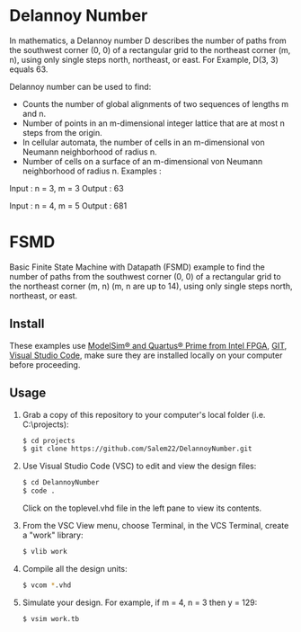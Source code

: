 # Delannoy Number
In mathematics, a Delannoy number D describes the number of paths from the southwest corner (0, 0) of a rectangular grid to the northeast corner (m, n), using only single steps north, northeast, or east.
For Example, D(3, 3) equals 63.


Delannoy number can be used to find:

- Counts the number of global alignments of two sequences of lengths m and n.
- Number of points in an m-dimensional integer lattice that are at most n steps from the origin.
- In cellular automata, the number of cells in an m-dimensional von Neumann neighborhood of radius n.
- Number of cells on a surface of an m-dimensional von Neumann neighborhood of radius n.
Examples :



Input : n = 3, m = 3
Output : 63

Input : n = 4, m = 5
Output : 681

# FSMD
Basic Finite State Machine with Datapath (FSMD) example to find the number of paths from the southwest corner (0, 0) of a rectangular grid to the northeast corner (m, n) (m, n are up to 14), using only single steps north, northeast, or east.
## Install

These examples use [ModelSim&reg; and Quartus&reg; Prime from Intel FPGA](http://fpgasoftware.intel.com/?edition=lite), [GIT](https://git-scm.com/download/win), [Visual Studio Code](https://code.visualstudio.com/download), make sure they are installed locally on your computer before proceeding.

## Usage

1. Grab a copy of this repository to your computer's local folder (i.e. C:\projects):

    ```sh
    $ cd projects
    $ git clone https://github.com/Salem22/DelannoyNumber.git
    ```
2. Use Visual Studio Code (VSC) to edit and view the design files:

    ```sh
    $ cd DelannoyNumber
    $ code .
    ```
    Click on the toplevel.vhd file in the left pane to view its contents.
    
3. From the VSC View menu, choose Terminal, in the VCS Terminal, create a "work" library:

    ```sh
    $ vlib work
    ```
    
4. Compile all the design units:

    ```sh
    $ vcom *.vhd
    ```
    
5. Simulate your design. For example, if m = 4, n = 3 then y = 129:

    ```sh
    $ vsim work.tb
    ```
